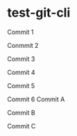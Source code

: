 # test-git-cli

Commit 1

Conmmit 2

Commit 3

Commit 4

Commit 5

Commit 6
Commit A

Commit B

Commit C
